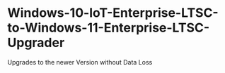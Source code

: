 # Windows-10-loT-Enterprise-LTSC-to-Windows-11-Enterprise-LTSC-Upgrader
Upgrades to the newer Version without Data Loss
